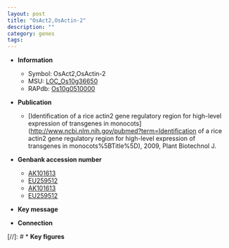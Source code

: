 ```yaml
---
layout: post
title: "OsAct2,OsActin-2"
description: ""
category: genes
tags: 
---
```


* **Information**  
    + Symbol: OsAct2,OsActin-2  
    + MSU: [LOC_Os10g36650](http://rice.plantbiology.msu.edu/cgi-bin/ORF_infopage.cgi?orf=LOC_Os10g36650)  
    + RAPdb: [Os10g0510000](http://rapdb.dna.affrc.go.jp/viewer/gbrowse_details/irgsp1?name=Os10g0510000)  

* **Publication**  
    + [Identification of a rice actin2 gene regulatory region for high-level expression of transgenes in monocots](http://www.ncbi.nlm.nih.gov/pubmed?term=Identification of a rice actin2 gene regulatory region for high-level expression of transgenes in monocots%5BTitle%5D), 2009, Plant Biotechnol J.

* **Genbank accession number**  
    + [AK101613](http://www.ncbi.nlm.nih.gov/nuccore/AK101613)
    + [EU259512](http://www.ncbi.nlm.nih.gov/nuccore/EU259512)
    + [AK101613](http://www.ncbi.nlm.nih.gov/nuccore/AK101613)
    + [EU259512](http://www.ncbi.nlm.nih.gov/nuccore/EU259512)

* **Key message**  

* **Connection**  

[//]: # * **Key figures**  


